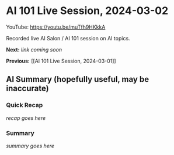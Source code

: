 # AI 101 Live Session, 2024-03-02

YouTube: <https://youtu.be/muTfh9HKkkA>

Recorded live AI Salon / AI 101 session on AI topics.

**Next:** _link coming soon_

**Previous:** [[AI 101 Live Session, 2024-03-01]]

## AI Summary (hopefully useful, may be inaccurate)

### Quick Recap

_recap goes here_
### Summary

_summary goes here_

